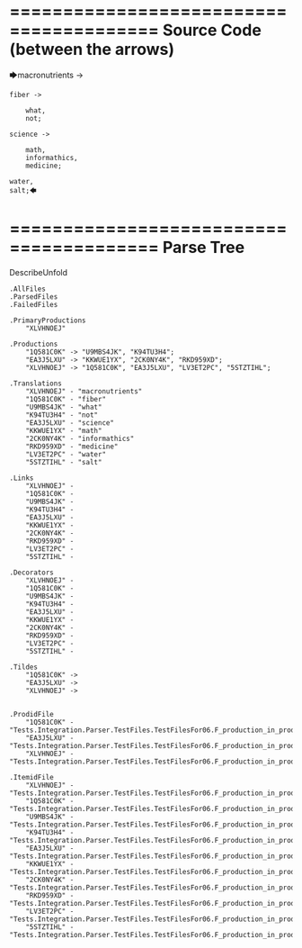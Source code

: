 ========================================
Source Code (between the arrows)
========================================

🡆macronutrients ->

    fiber ->

        what,
        not;
	
	science ->
		
		math,
		informathics,
		medicine;
    
    water,
    salt;🡄

========================================
Parse Tree
========================================
DescribeUnfold

    .AllFiles
    .ParsedFiles
    .FailedFiles

    .PrimaryProductions
        "XLVHNOEJ" 

    .Productions
        "1Q581C0K" -> "U9MBS4JK", "K94TU3H4";
        "EA3J5LXU" -> "KKWUE1YX", "2CK0NY4K", "RKD959XD";
        "XLVHNOEJ" -> "1Q581C0K", "EA3J5LXU", "LV3ET2PC", "5STZTIHL";

    .Translations
        "XLVHNOEJ" - "macronutrients"
        "1Q581C0K" - "fiber"
        "U9MBS4JK" - "what"
        "K94TU3H4" - "not"
        "EA3J5LXU" - "science"
        "KKWUE1YX" - "math"
        "2CK0NY4K" - "informathics"
        "RKD959XD" - "medicine"
        "LV3ET2PC" - "water"
        "5STZTIHL" - "salt"

    .Links
        "XLVHNOEJ" - 
        "1Q581C0K" - 
        "U9MBS4JK" - 
        "K94TU3H4" - 
        "EA3J5LXU" - 
        "KKWUE1YX" - 
        "2CK0NY4K" - 
        "RKD959XD" - 
        "LV3ET2PC" - 
        "5STZTIHL" - 

    .Decorators
        "XLVHNOEJ" - 
        "1Q581C0K" - 
        "U9MBS4JK" - 
        "K94TU3H4" - 
        "EA3J5LXU" - 
        "KKWUE1YX" - 
        "2CK0NY4K" - 
        "RKD959XD" - 
        "LV3ET2PC" - 
        "5STZTIHL" - 

    .Tildes
        "1Q581C0K" -> 
        "EA3J5LXU" -> 
        "XLVHNOEJ" -> 


    .ProdidFile
        "1Q581C0K" - "Tests.Integration.Parser.TestFiles.TestFilesFor06.F_production_in_production4.ds"
        "EA3J5LXU" - "Tests.Integration.Parser.TestFiles.TestFilesFor06.F_production_in_production4.ds"
        "XLVHNOEJ" - "Tests.Integration.Parser.TestFiles.TestFilesFor06.F_production_in_production4.ds"

    .ItemidFile
        "XLVHNOEJ" - "Tests.Integration.Parser.TestFiles.TestFilesFor06.F_production_in_production4.ds"
        "1Q581C0K" - "Tests.Integration.Parser.TestFiles.TestFilesFor06.F_production_in_production4.ds"
        "U9MBS4JK" - "Tests.Integration.Parser.TestFiles.TestFilesFor06.F_production_in_production4.ds"
        "K94TU3H4" - "Tests.Integration.Parser.TestFiles.TestFilesFor06.F_production_in_production4.ds"
        "EA3J5LXU" - "Tests.Integration.Parser.TestFiles.TestFilesFor06.F_production_in_production4.ds"
        "KKWUE1YX" - "Tests.Integration.Parser.TestFiles.TestFilesFor06.F_production_in_production4.ds"
        "2CK0NY4K" - "Tests.Integration.Parser.TestFiles.TestFilesFor06.F_production_in_production4.ds"
        "RKD959XD" - "Tests.Integration.Parser.TestFiles.TestFilesFor06.F_production_in_production4.ds"
        "LV3ET2PC" - "Tests.Integration.Parser.TestFiles.TestFilesFor06.F_production_in_production4.ds"
        "5STZTIHL" - "Tests.Integration.Parser.TestFiles.TestFilesFor06.F_production_in_production4.ds"

